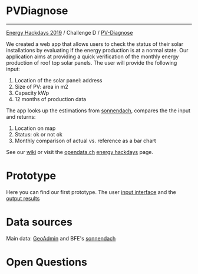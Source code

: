 # PVDiagnose
----------------------------------------------------------------------------------------

[Energy Hackdays 2019](https://hack.opendata.ch/event/24#top) / Challenge D / [PV-Diagnose](https://hack.opendata.ch/project/302)

We created a web app that allows users to check the status of their solar installations by evaluating if the energy production is at a normal state. Our application aims at providing a quick verification of the monthly energy production of roof top solar panels. The user will provide the following input:

1. Location of the solar panel: address
2. Size of PV: area in m2
3. Capacity kWp
4. 12 months of production data
  
The app looks up the estimations from [sonnendach](https://www.uvek-gis.admin.ch/BFE/sonnendach/?lang=de), compares the the input and returns:  

1. Location on map
2. Status: ok or not ok
3. Monthly comparison of actual vs. reference as a bar chart

See our [wiki](https://github.com/cype/PVDiagnose/wiki) or visit the [opendata.ch](https://opendata.ch/) [energy hackdays](https://hack.opendata.ch/event/24#top) page.

# Prototype

Here you can find our first prototype. The user [input interface](http://energy-data-hackdays-d.s3-website.eu-central-1.amazonaws.com/) and the [output results](http://energy-data-hackdays-d.s3-website.eu-central-1.amazonaws.com/results.html)

# Data sources

Main data: [GeoAdmin](http://api3.geo.admin.ch/) and BFE's [sonnendach](https://www.uvek-gis.admin.ch/BFE/sonnendach/?lang=de)

# Open Questions
